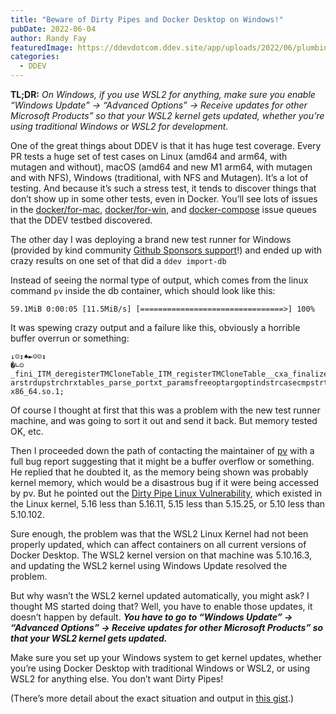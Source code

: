 ```yaml
---
title: "Beware of Dirty Pipes and Docker Desktop on Windows!"
pubDate: 2022-06-04
author: Randy Fay
featuredImage: https://ddevdotcom.ddev.site/app/uploads/2022/06/plumbing-g6c1b9a8f3_1920.jpg
categories:
  - DDEV
---
```


**TL;DR:** _On Windows, if you use WSL2 for anything, make sure you enable “Windows Update” → “Advanced Options” -> Receive updates for other Microsoft Products” so that your WSL2 kernel gets updated, whether you’re using traditional Windows or WSL2 for development._

One of the great things about DDEV is that it has huge test coverage. Every PR tests a huge set of test cases on Linux (amd64 and arm64, with mutagen and without), macOS (amd64 and new M1 arm64, with mutagen and with NFS), Windows (traditional, with NFS and Mutagen). It’s a lot of testing. And because it’s such a stress test, it tends to discover things that don’t show up in some other tests, even in Docker. You’ll see lots of issues in the [docker/for-mac](https://github.com/docker/for-mac/issues?q=is%3Aissue+author%3Arfay), [docker/for-win](https://github.com/docker/for-win/issues?q=is%3Aissue+author%3Arfay), and [docker-compose](https://github.com/docker/compose/issues?q=is%3Aissue+author%3Arfay) issue queues that the DDEV testbed discovered.

The other day I was deploying a brand new test runner for Windows (provided by kind community [Github Sponsors support](https://github.com/sponsors/rfay)!) and ended up with crazy results on one set of that did a `ddev import-db`

Instead of seeing the normal type of output, which comes from the linux command `pv` inside the db container, which should look like this:

```
59.1MiB 0:00:05 [11.5MiB/s] [================================>] 100%

```

It was spewing crazy output and a failure like this, obviously a horrible buffer overrun or something:

```
↓☺↕♠►☺☺↕                                                                                                                                                           
�∟☺_fini_ITM_deregisterTMCloneTable_ITM_registerTMCloneTable__cxa_finalize__deregister_frame_info__register_frame_infoxt_xlate_addputsprintfhtonsgetservbyportputch
arstrdupstrchrxtables_parse_portxt_paramsfreeoptargoptindstrcasecmpstrtoktouppertolowerlibxt_sctp_initxtables_register_matchlibxtables.so.12libc.musl-x86_64.so.1; 

```

Of course I thought at first that this was a problem with the new test runner machine, and was going to sort it out and send it back. But memory tested OK, etc.

Then I proceeded down the path of contacting the maintainer of [pv](https://github.com/a-j-wood/pv) with a full bug report suggesting that it might be a buffer overflow or something. He replied that he doubted it, as the memory being shown was probably kernel memory, which would be a disastrous bug if it were being accessed by pv. But he pointed out the [Dirty Pipe Linux Vulnerability](https://dirtypipe.cm4all.com/), which existed in the Linux kernel, 5.16 less than 5.16.11, 5.15 less than 5.15.25, or 5.10 less than 5.10.102.

Sure enough, the problem was that the WSL2 Linux Kernel had not been properly updated, which can affect containers on all current versions of Docker Desktop. The WSL2 kernel version on that machine was 5.10.16.3, and updating the WSL2 kernel using Windows Update resolved the problem.

But why wasn’t the WSL2 kernel updated automatically, you might ask? I thought MS started doing that? Well, you have to enable those updates, it doesn’t happen by default. _**You have to go to “Windows Update” → “Advanced Options” -> Receive updates for other Microsoft Products” so that your WSL2 kernel gets updated.**_

Make sure you set up your Windows system to get kernel updates, whether you’re using Docker Desktop with traditional Windows or WSL2, or using WSL2 for anything else. You don’t want Dirty Pipes!

(There’s more detail about the exact situation and output in [this gist](https://gist.github.com/rfay/18ed619edc366a73b289bd23bfb70bbc).)
